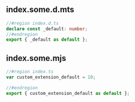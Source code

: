 ## index.some.d.mts

```mts
//#region index.d.ts
declare const _default: number;
//#endregion
export { _default as default };
```
## index.some.mjs

```mjs
//#region index.ts
var custom_extension_default = 10;

//#endregion
export { custom_extension_default as default };
```